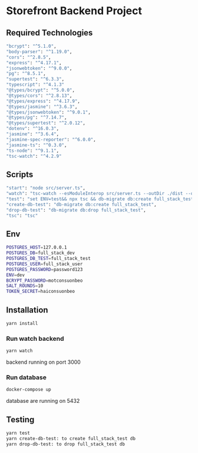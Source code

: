 # Storefront Backend Project

## Required Technologies

```bash
"bcrypt": "^5.1.0",
"body-parser": "^1.19.0",
"cors": "^2.8.5",
"express": "^4.17.1",
"jsonwebtoken": "^9.0.0",
"pg": "^8.5.1",
"supertest": "^6.3.3",
"typescript": "^4.1.3"
"@types/bcrypt": "^5.0.0",
"@types/cors": "^2.8.13",
"@types/express": "^4.17.9",
"@types/jasmine": "^3.6.3",
"@types/jsonwebtoken": "^9.0.1",
"@types/pg": "^7.14.7",
"@types/supertest": "^2.0.12",
"dotenv": "^16.0.3",
"jasmine": "^3.6.4",
"jasmine-spec-reporter": "^6.0.0",
"jasmine-ts": "^0.3.0",
"ts-node": "^9.1.1",
"tsc-watch": "^4.2.9"
```

## Scripts

```bash
"start": "node src/server.ts",
"watch": "tsc-watch --esModuleInterop src/server.ts --outDir ./dist --onSuccess \"node ./dist/server.js\"",
"test": "set ENV=test&& npx tsc && db-migrate db:create full_stack_test && db-migrate --env test up && jasmine && db-migrate db:drop full_stack_test",
"create-db-test": "db-migrate db:create full_stack_test",
"drop-db-test": "db-migrate db:drop full_stack_test",
"tsc": "tsc"
```

## Env

```bash
POSTGRES_HOST=127.0.0.1
POSTGRES_DB=full_stack_dev
POSTGRES_DB_TEST=full_stack_test
POSTGRES_USER=full_stack_user
POSTGRES_PASSWORD=password123
ENV=dev
BCRYPT_PASSWORD=motconsuonbeo
SALT_ROUNDS=10
TOKEN_SECRET=haiconsuonbeo
```

## Installation

```bash
yarn install
```
### Run watch backend

```bash
yarn watch
```
backend running on port 3000

### Run database

```bash
docker-compose up
```
database are running on 5432

## Testing

```bash
yarn test
yarn create-db-test: to create full_stack_test db
yarn drop-db-test: to drop full_stack_test db
```